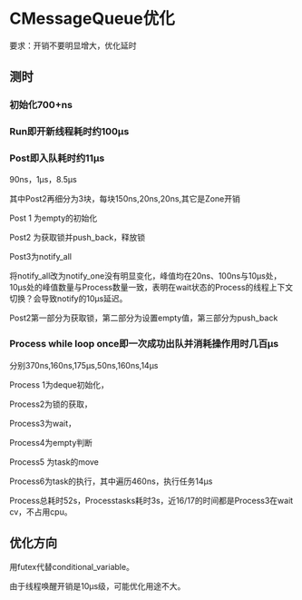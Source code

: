 # CMessageQueue优化

要求：开销不要明显增大，优化延时

## 测时

### 初始化700+ns

### Run即开新线程耗时约100μs

### Post即入队耗时约11μs

90ns，1μs，8.5μs

其中Post2再细分为3块，每块150ns,20ns,20ns,其它是Zone开销

Post 1 为empty的初始化

Post2 为获取锁并push\_back，释放锁

Post3为notify\_all

将notify\_all改为notify\_one没有明显变化，峰值均在20ns、100ns与10μs处，10μs处的峰值数量与Process数量一致，表明在wait状态的Process的线程上下文切换？会导致notify的10μs延迟。

Post2第一部分为获取锁，第二部分为设置empty值，第三部分为push\_back

### Process while loop once即一次成功出队并消耗操作用时几百μs

分别370ns,160ns,175μs,50ns,160ns,14μs

Process 1为deque初始化，

Process2为锁的获取，

Process3为wait，

Process4为empty判断

Process5 为task的move

Process6为task的执行，其中遍历460ns，执行任务14μs

Process总耗时52s，Processtasks耗时3s，近16/17的时间都是Process3在wait cv，不占用cpu。



## 优化方向

用futex代替conditional\_variable。

由于线程唤醒开销是10μs级，可能优化用途不大。
